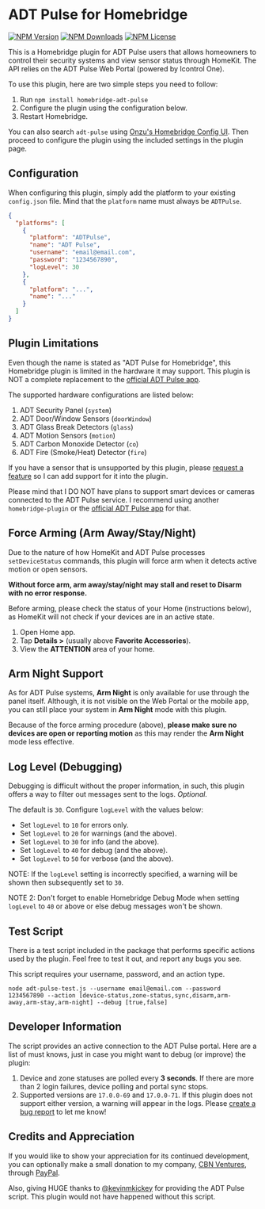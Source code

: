 ADT Pulse for Homebridge
=========================

[![NPM Version](https://img.shields.io/npm/v/homebridge-adt-pulse.svg?style=flat-square&color=blue)](https://www.npmjs.com/package/homebridge-adt-pulse)
[![NPM Downloads](https://img.shields.io/npm/dt/homebridge-adt-pulse.svg?style=flat-square&color=success)](https://www.npmjs.com/package/homebridge-adt-pulse)
[![NPM License](https://img.shields.io/npm/l/homebridge-adt-pulse.svg?style=flat-square&color=orange)](https://www.npmjs.com/package/homebridge-adt-pulse)

This is a Homebridge plugin for ADT Pulse users that allows homeowners to control their security systems and view sensor status through HomeKit. The API relies on the ADT Pulse Web Portal (powered by Icontrol One).

To use this plugin, here are two simple steps you need to follow:
1. Run `npm install homebridge-adt-pulse`
2. Configure the plugin using the configuration below.
3. Restart Homebridge.

You can also search `adt-pulse` using [Onzu's Homebridge Config UI](https://github.com/oznu/homebridge-config-ui-x). Then proceed to configure the plugin using the included settings in the plugin page.

## Configuration
When configuring this plugin, simply add the platform to your existing `config.json` file. Mind that the `platform` name must always be `ADTPulse`.
```json
{
  "platforms": [
    {
      "platform": "ADTPulse",
      "name": "ADT Pulse",
      "username": "email@email.com",
      "password": "1234567890",
      "logLevel": 30
    },
    {
      "platform": "...",
      "name": "..."
    }
  ]
}
```

## Plugin Limitations
Even though the name is stated as "ADT Pulse for Homebridge", this Homebridge plugin is limited in the hardware it may support. This plugin is NOT a complete replacement to the [official ADT Pulse app](https://www.adt.com/help/faq/adt-pulse/adt-pulse-mobile-app).

The supported hardware configurations are listed below:
1. ADT Security Panel (`system`)
2. ADT Door/Window Sensors (`doorWindow`)
3. ADT Glass Break Detectors (`glass`)
4. ADT Motion Sensors (`motion`)
5. ADT Carbon Monoxide Detector (`co`)
6. ADT Fire (Smoke/Heat) Detector (`fire`)

If you have a sensor that is unsupported by this plugin, please [request a feature](https://github.com/mrjackyliang/homebridge-adt-pulse/issues/new?template=feature_request.md) so I can add support for it into the plugin.

Please mind that I DO NOT have plans to support smart devices or cameras connected to the ADT Pulse service. I recommend using another `homebridge-plugin` or the [official ADT Pulse app](https://www.adt.com/help/faq/adt-pulse/adt-pulse-mobile-app) for that.

## Force Arming (Arm Away/Stay/Night)
Due to the nature of how HomeKit and ADT Pulse processes `setDeviceStatus` commands, this plugin will force arm when it detects active motion or open sensors.

__Without force arm, arm away/stay/night may stall and reset to Disarm with no error response.__

Before arming, please check the status of your Home (instructions below), as HomeKit will not check if your devices are in an active state.

1. Open Home app.
2. Tap __Details >__ (usually above __Favorite Accessories__).
3. View the __ATTENTION__ area of your home.

## Arm Night Support
As for ADT Pulse systems, __Arm Night__ is only available for use through the panel itself. Although, it is not visible on the Web Portal or the mobile app, you can still place your system in __Arm Night__ mode with this plugin.

Because of the force arming procedure (above), __please make sure no devices are open or reporting motion__ as this may render the __Arm Night__ mode less effective.

## Log Level (Debugging)
Debugging is difficult without the proper information, in such, this plugin offers a way to filter out messages sent to the logs. _Optional._

The default is `30`. Configure `logLevel` with the values below:
* Set `logLevel` to `10` for errors only.
* Set `logLevel` to `20` for warnings (and the above).
* Set `logLevel` to `30` for info (and the above).
* Set `logLevel` to `40` for debug (and the above).
* Set `logLevel` to `50` for verbose (and the above).

NOTE: If the `logLevel` setting is incorrectly specified, a warning will be shown then subsequently set to `30`.

NOTE 2: Don't forget to enable Homebridge Debug Mode when setting `logLevel` to `40` or above or else debug messages won't be shown.

## Test Script
There is a test script included in the package that performs specific actions used by the plugin. Feel free to test it out, and report any bugs you see.

This script requires your username, password, and an action type.
```shell script
node adt-pulse-test.js --username email@email.com --password 1234567890 --action [device-status,zone-status,sync,disarm,arm-away,arm-stay,arm-night] --debug [true,false]
```

## Developer Information
The script provides an active connection to the ADT Pulse portal. Here are a list of must knows, just in case you might want to debug (or improve) the plugin:

1. Device and zone statuses are polled every __3 seconds__. If there are more than 2 login failures, device polling and portal sync stops.
2. Supported versions are `17.0.0-69` and `17.0.0-71`. If this plugin does not support either version, a warning will appear in the logs. Please [create a bug report](https://github.com/mrjackyliang/homebridge-adt-pulse/issues/new?template=bug_report.md) to let me know!

## Credits and Appreciation
If you would like to show your appreciation for its continued development, you can optionally make a small donation to my company, [CBN Ventures](https://cbnventures.io), through [PayPal](https://www.paypal.com/cgi-bin/webscr?cmd=_s-xclick&hosted_button_id=L59Y27M66FG26&source=url).

Also, giving HUGE thanks to [@kevinmkickey](https://github.com/kevinmhickey/adt-pulse) for providing the ADT Pulse script. This plugin would not have happened without this script.
